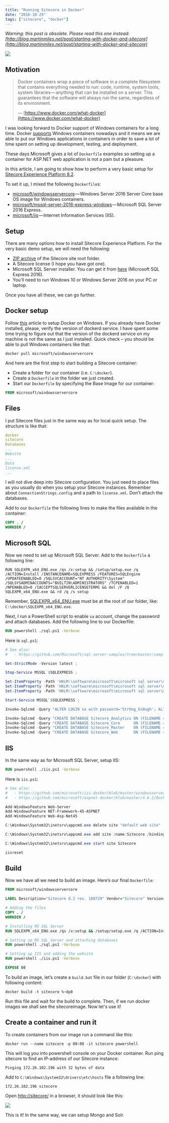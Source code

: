 ```yaml
---
title: "Running Sitecore in Docker"
date: "2016-10-29"
tags: ["sitecore", "docker"]
---
```


_Warning: this post is obsolete. Please read this one instead: [http://blog.martinmiles.net/post/starting-with-docker-and-sitecore](http://blog.martinmiles.net/post/starting-with-docker-and-sitecore)_

<img src="docker.png" class="img-fluid" />

## Motivation

> Docker containers wrap a piece of software in a complete filesystem that contains everything needed to run: code, runtime, system tools, system libraries — anything that can be installed on a server. This guarantees that the software will always run the same, regardless of its environment.
>
> — [https://www.docker.com/what-docker](https://www.docker.com/what-docker)

I was looking forward to Docker support of Windows containers for a long time. Docker [supports](https://www.docker.com/microsoft) Windows containers nowadays and it means we are able to put our Windows applications in containers in order to save a lot of time spent on setting up development, testing, and deployment.

These days Microsoft gives a lot of `Dockerfile` examples so setting up a container for ASP.NET web application is not a pain but a pleasure.

In this article, I am going to show how to perform a very basic setup for [Sitecore Experience Platform 8.2](https://www.sitecore.net/en/products/sitecore-experience-platform).

To set it up, I mixed the following `Dockerfile`s:

- [microsoft/windowsservercore](https://hub.docker.com/r/microsoft/windowsservercore/) — Windows Server 2016 Server Core base OS image for Windows containers.
- [microsoft/mssql-server-2016-express-windows](https://hub.docker.com/r/microsoft/mssql-server-2016-express-windows/) — Microsoft SQL Server 2016 Express.
- [microsoft/iis](https://hub.docker.com/r/microsoft/iis/) — Internet Information Services (IIS).

## Setup

There are many options how to install Sitecore Experience Platform. For the very basic demo setup, we will need the following:

- [ZIP archive](https://dev.sitecore.net/Downloads/Sitecore_Experience_Platform/82/Sitecore_Experience_Platform_82_Initial_Release.aspx#) of the Sitecore site root folder.
- A Sitecore license (I hope you have got one).
- Microsoft SQL Server installer. You can get it from [here](https://go.microsoft.com/fwlink/?linkid=829176) (Microsoft SQL Express 2016).
- You’ll need to run Windows 10 or Windows Server 2016 on your PC or laptop.

Once you have all these, we can go further.

## Docker setup

Follow [this](https://msdn.microsoft.com/virtualization/windowscontainers/quick_start/quick_start_windows_10) article to setup Docker on Windows. If you already have Docker installed, please, verify the version of dockerd service. I have spent some time trying to figure out that the version of the dockerd service on my machine is not the same as I just installed. Quick check – you should be able to pull Windows containers like that:

`docker pull microsoft/windowsservercore`

And here are the first step to start building a Sitecore container:

- Create a folder for our container (i.e. `C:\docker`).
- Create a `Dockerfile` in the folder we just created.
- Start our `Dockerfile` by specifying the Base Image for our container:

```Dockerfile
FROM microsoft/windowsservercore
```

## Files

I put Sitecore files just in the same way as for local quick setup. The structure is like that:

```yml
docker
sitecore
Databases
...
Website
...
Data
license.xml
...
```

I will not dive deep into Sitecore configuration. You just need to place files as you usually do when you setup your Sitecore instances. Remember about `ConnectionStrings.config` and a path to `license.xml`. Don't attach the databases.

Add to our `Dockerfile` the following lines to make the files available in the container:

```Dockerfile
COPY . /
WORKDIR /
```

## Microsoft SQL

Now we need to set up Microsoft SQL Server. Add to the `Dockerfile` a following line:

```
RUN SQLEXPR_x64_ENU.exe /qs /x:setup && /setup/setup.exe /q /ACTION=Install /INSTANCENAME=SQLEXPRESS /FEATURES=SQLEngine /UPDATEENABLED=0 /SQLSVCACCOUNT="NT AUTHORITY\System" /SQLSYSADMINACCOUNTS="BUILTIN\ADMINISTRATORS" /TCPENABLED=1 /NPENABLED=0 /IACCEPTSQLSERVERLICENSETERMS && del /F /Q SQLEXPR_x64_ENU.exe && rd /q /s setup
```

Remember, [SQLEXPR_x64_ENU.exe](https://go.microsoft.com/fwlink/?linkid=829176) must be at the root of our folder, like: `C:\docker\SQLEXPR_x64_ENU.exe`.

Next, I run a PowerShell script to enable `sa` account, change the password and attach databases. Add the following line to our Dockerfile:

```Dockerfile
RUN powershell ./sql.ps1 -Verbose
```

Here is `sql.ps1`:

```powershell
# See also:
#   - https://github.com/Microsoft/sql-server-samples/tree/master/samples/manage/windows-containers/mssql-server-2016-express-windows

Set-StrictMode -Version latest ;

Stop-Service MSSQL`$SQLEXPRESS ;

Set-ItemProperty -Path 'HKLM:\software\microsoft\microsoft sql server\mssql13.SQLEXPRESS\mssqlserver\supersocketnetlib\tcp\ipall' -Name tcpdynamicports -Value '' ;
Set-ItemProperty -Path 'HKLM:\software\microsoft\microsoft sql server\mssql13.SQLEXPRESS\mssqlserver\supersocketnetlib\tcp\ipall' -Name tcpport -Value 1433 ;
Set-ItemProperty -Path 'HKLM:\software\microsoft\microsoft sql server\mssql13.SQLEXPRESS\mssqlserver' -Name LoginMode -Value 2 ;

Start-Service MSSQL`$SQLEXPRESS ;

Invoke-Sqlcmd -Query "ALTER LOGIN sa with password='Str0ng_En0ugh'; ALTER LOGIN sa ENABLE;" -ServerInstance "." ;

Invoke-Sqlcmd -Query "CREATE DATABASE Sitecore_Analytics ON (FILENAME = 'C:\sitecore\Databases\Sitecore.Analytics.mdf'), (FILENAME = 'C:\sitecore\Databases\Sitecore.Analytics.ldf') FOR ATTACH ;" -ServerInstance "." ;
Invoke-Sqlcmd -Query "CREATE DATABASE Sitecore_Core      ON (FILENAME = 'C:\sitecore\Databases\Sitecore.Core.mdf'),      (FILENAME = 'C:\sitecore\Databases\Sitecore.Core.ldf')      FOR ATTACH ;" -ServerInstance "." ;
Invoke-Sqlcmd -Query "CREATE DATABASE Sitecore_Master    ON (FILENAME = 'C:\sitecore\Databases\Sitecore.Master.mdf'),    (FILENAME = 'C:\sitecore\Databases\Sitecore.Master.ldf')    FOR ATTACH ;" -ServerInstance "." ;
Invoke-Sqlcmd -Query "CREATE DATABASE Sitecore_Web       ON (FILENAME = 'C:\sitecore\Databases\Sitecore.Web.mdf'),       (FILENAME = 'C:\sitecore\\Databases\Sitecore.Web.ldf')      FOR ATTACH ;" -ServerInstance "." ;
```

## IIS

In the same way as for Microsoft SQL Server, setup IIS:

```Dockerfile
RUN powershell ./iis.ps1 -Verbose
```

Here is `iis.ps1`:

```powershell
# See also:
#   - https://github.com/microsoft/iis-docker/blob/master/windowsservercore/Dockerfile
#   - https://github.com/microsoft/aspnet-docker/blob/master/4.6.2/Dockerfile

Add-WindowsFeature Web-Server
Add-WindowsFeature NET-Framework-45-ASPNET
Add-WindowsFeature Web-Asp-Net45

C:\Windows\System32\inetsrv\appcmd.exe delete site "default web site"

C:\Windows\System32\inetsrv\appcmd.exe add site /name:Sitecore /bindings:http/*:80: /physicalPath:c:\sitecore\Website

C:\Windows\System32\inetsrv\appcmd.exe start site Sitecore

iisreset
```

## Build

Now we have all we need to build an image. Here’s our final `Dockerfile`:

```Dockerfile
FROM microsoft/windowsservercore

LABEL Description="Sitecore 8.2 rev. 160729" Vendor="Sitecore" Version="8.2 rev. 160729"

# Adding the files
COPY . /
WORKDIR /

# Installing MS SQL Server
RUN SQLEXPR_x64_ENU.exe /qs /x:setup && /setup/setup.exe /q /ACTION=Install /INSTANCENAME=SQLEXPRESS /FEATURES=SQLEngine /UPDATEENABLED=0 /SQLSVCACCOUNT="NT AUTHORITY\System" /SQLSYSADMINACCOUNTS="BUILTIN\ADMINISTRATORS" /TCPENABLED=1 /NPENABLED=0 /IACCEPTSQLSERVERLICENSETERMS && del /F /Q SQLEXPR_x64_ENU.exe && rd /q /s setup

# Setting up MS SQL Server and attaching databases
RUN powershell ./sql.ps1 -Verbose

# Setting up IIS and adding the website
RUN powershell ./iis.ps1 -Verbose

EXPOSE 80
```

To build an image, let’s create a `build.bat` file in our folder (`C:\docker`) with following content:

```shell
docker build -t sitecore %~dp0
```

Run this file and wait for the build to complete. Then, if we run docker images we shall see the sitecoreimage. Now let's use it!

## Create a container and run it

To create containers from our image run a command like this:

```shell
docker run --name sitecore -p 80:80 -it sitecore powershell
```

This will log you into powershell console on your Docker container. Run ping sitecore to find an IP-address of our Sitecore instance:

```shell
Pinging 172.26.102.196 with 32 bytes of data
```

Add to `C:\Windows\System32\drivers\etc\hosts` file a following line:

```
172.26.102.196 sitecore
```

Open [http://sitecore/](http://sitecore/) in a browser, it should look like this:

<img src="sitecore.png" class="img-fluid" />

This is it! In the same way, we can setup Mongo and Solr.
